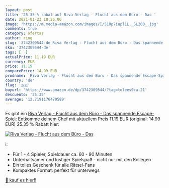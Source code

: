 ```yaml
---
layout: post
title: '25.35 % rabat auf Riva Verlag - Flucht aus dem Büro - Das '
date: 2021-01-23 18:26:06
image: 'https://m.media-amazon.com/images/I/51Rp7iupl1L._SL200_.jpg'
comments: true
category: ofertas
author: ring
slug: '3742309544-de Riva Verlag - Flucht aus dem Büro - Das spannende Escape-...'
sku: '3742309544-de'
tags: [  ]
actualPrice: 11.19 EUR
currency: EUR
price: 11.19
comparePrice: 14.99 EUR
prodname: 'Riva Verlag - Flucht aus dem Büro - Das spannende Escape-Spiel: Entkomme deinem Chef'
country: 'de'
flag: '🇩🇪'
buyurl: 'https://www.amazon.de/dp/3742309544/?tag=tolees0ca-21'
descuento: '25.35'
average: '12.7191176470589'
---
```


Es gibt ein [Riva Verlag - Flucht aus dem Büro - Das spannende Escape-Spiel: Entkomme deinem Chef](https://www.amazon.de/dp/3742309544/?tag=tolees0ca-21) mit aktuellem Preis 11.19 EUR (original: 14.99 EUR) 25.35 % Rabatt hier:

[![Riva Verlag - Flucht aus dem Büro - Das ](https://m.media-amazon.com/images/I/51Rp7iupl1L._SL200_.jpg)](https://www.amazon.de/dp/3742309544/?tag=tolees0ca-21)

ℹ️:

- Für 1 - 4 Spieler, Spieldauer ca. 60 - 90 Minuten
- Unterhaltsamer und lustiger Spielspaß - nicht nur mit den Kollegen
- Ein tolles Geschenk für alle Rätsel-Fans
- Kompaktes Format: perfekt für unterwegs

[🛒 kauf es hier!!](https://www.amazon.de/dp/3742309544/?tag=tolees0ca-21)
